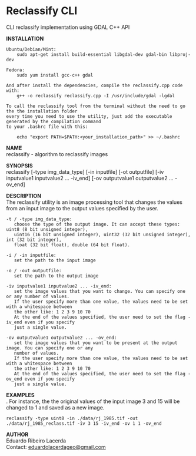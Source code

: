 # Reclassify CLI
CLI reclassify implementation using GDAL C++ API

**INSTALLATION**     
	
	Ubuntu/Debian/Mint:  
		sudo apt-get install build-essential libgdal-dev gdal-bin libproj-dev
	
	Fedora:
		sudo yum install gcc-c++ gdal 

	And after install the dependencies, compile the reclassify.cpp code with:
		g++ -o reclassify reclassify.cpp -I /usr/include/gdal -lgdal

	To call the reclassify tool from the terminal without the need to go the the installation folder
	every time you need to use the utility, just add the executable generated by the compilation command
	to your .bashrc file with this:   
	
		echo "export PATH=$PATH:<your_installation_path>" >> ~/.bashrc

**NAME**  
	reclassify
	- algorithm to reclassify images

**SYNOPSIS**  
	reclassify [-type img_data_type] [-in inputfile] [-ot outputfile]
			   [-iv inputvalue1 inputvalue2 ... -iv_end]
			   [-ov outputvalue1 outputvalue2 ... -ov_end]

**DESCRIPTION**  
	The reclassify utility is an image processing tool that changes the values from an input image to
	the output values specified by the user.

	-t / -type img_data_type:
	   choose the type of the output image. It can accept these types: uint8 (8 bit unsigned integer),
	   uint16 (16 bit unsigned integer), uint32 (32 bit unsigned integer), int (32 bit integer),
	   float (32 bit float), double (64 bit float).

	-i / -in inputfile:
	   set the path to the input image

	-o / -out outputfile:
	   set the path to the output image

	-iv inputvalue1 inputvalue2 ... -iv_end:
	   set the image values that you want to change. You can specify one or any number of values.
	   If the user specify more than one value, the values need to be set with a whitespace between
	   the other like: 1 2 3 9 10 70
	   At the end of the values specified, the user need to set the flag -iv_end even if you specify
	   just a single value.

	-ov outputvalue1 outputvalue2 ... -ov_end:
	   set the image values that you want to be present at the output image. You can specify one or any
	   number of values.
	   If the user specify more than one value, the values need to be set with a whitespace between
	   the other like: 1 2 3 9 10 70
	   At the end of the values specified, the user need to set the flag -ov_end even if you specify
	   just a single value.

**EXAMPLES**  
	. For instance, the the original values of the input image 3 and 15 will be changed to 1 and saved
	as a new image.

	reclassify -type uint8 -in ./data/rj_1985.tif -out ./data/rj_1985_reclass.tif -iv 3 15 -iv_end -ov 1 1 -ov_end

**AUTHOR**  
	Eduardo Ribeiro Lacerda  
	Contact: eduardolacerdageo@gmail.com
